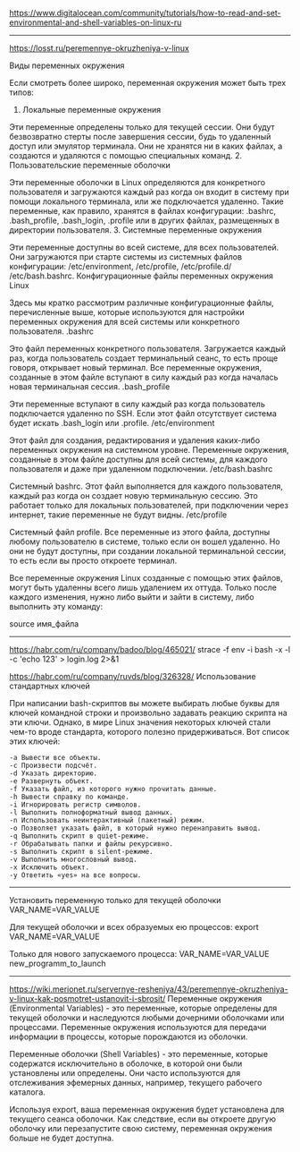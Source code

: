 https://www.digitalocean.com/community/tutorials/how-to-read-and-set-environmental-and-shell-variables-on-linux-ru

---
https://losst.ru/peremennye-okruzheniya-v-linux

Виды переменных окружения

Если смотреть более широко, переменная окружения может быть трех типов:
1. Локальные переменные окружения

Эти переменные определены только для текущей сессии. Они будут безвозвратно стерты после завершения сессии, будь то удаленный доступ или эмулятор терминала. Они не хранятся ни в каких файлах, а создаются и удаляются с помощью специальных команд.
2. Пользовательские переменные оболочки

Эти переменные оболочки в Linux определяются для конкретного пользователя и загружаются каждый раз когда он входит в систему при помощи локального терминала, или же подключается удаленно. Такие переменные, как правило, хранятся в файлах конфигурации: .bashrc, .bash_profile, .bash_login, .profile или в других файлах, размещенных в директории пользователя.
3. Системные переменные окружения

Эти переменные доступны во всей системе, для всех пользователей. Они загружаются при старте системы из системных файлов конфигурации:  /etc/environment, /etc/profile, /etc/profile.d/ /etc/bash.bashrc.
Конфигурационные файлы переменных окружения Linux

Здесь мы кратко рассмотрим различные конфигурационные файлы, перечисленные выше, которые используются для настройки переменных окружения для всей системы или конкретного пользователя.
.bashrc

Это файл переменных конкретного пользователя. Загружается каждый раз, когда пользователь создает терминальный сеанс, то есть проще говоря, открывает новый терминал. Все переменные окружения, созданные в этом файле вступают в силу каждый раз когда началась новая терминальная сессия.
.bash_profile

Эти переменные вступают в силу каждый раз когда пользователь подключается удаленно по SSH. Если этот файл отсутствует система будет искать .bash_login или .profile.
/etc/environment

Этот файл для создания, редактирования и удаления каких-либо переменных окружения на системном уровне. Переменные окружения, созданные в этом файле доступны для всей системы, для каждого пользователя и даже при удаленном подключении.
/etc/bash.bashrc

Системный bashrc. Этот файл выполняется для каждого пользователя, каждый раз когда он создает новую терминальную сессию. Это работает только для локальных пользователей, при подключении через интернет, такие переменные не будут видны.
/etc/profile

Системный файл profile. Все переменные из этого файла, доступны любому пользователю в системе, только если он вошел удаленно. Но они не будут доступны, при создании локальной терминальной сессии, то есть если вы просто откроете терминал.

Все переменные окружения Linux созданные с помощью этих файлов, могут быть удаленны всего лишь удалением их оттуда. Только после каждого изменения, нужно либо выйти и зайти в систему, либо выполнить эту команду:

source имя_файла

---
https://habr.com/ru/company/badoo/blog/465021/
strace -f env -i bash -x -l -c 'echo 123' > login.log 2>&1

https://habr.com/ru/company/ruvds/blog/326328/
Использование стандартных ключей

При написании bash-скриптов вы можете выбирать любые буквы для ключей командной строки и произвольно задавать реакцию скрипта на эти ключи. Однако, в мире Linux значения некоторых ключей стали чем-то вроде стандарта, которого полезно придерживаться. Вот список этих ключей:

    -a Вывести все объекты.
    -c Произвести подсчёт.
    -d Указать директорию.
    -e Развернуть объект.
    -f Указать файл, из которого нужно прочитать данные.
    -h Вывести справку по команде.
    -i Игнорировать регистр символов.
    -l Выполнить полноформатный вывод данных.
    -n Использовать неинтерактивный (пакетный) режим.
    -o Позволяет указать файл, в который нужно перенаправить вывод.
    -q Выполнить скрипт в quiet-режиме.
    -r Обрабатывать папки и файлы рекурсивно.
    -s Выполнить скрипт в silent-режиме.
    -v Выполнить многословный вывод.
    -x Исключить объект.
    -y Ответить «yes» на все вопросы.

---
Установить переменную только для текущей оболочки
VAR_NAME=VAR_VALUE

Для текущей оболочки и всех образуемых ею процессов:
export VAR_NAME=VAR_VALUE

Только для нового запускаемого процесса:
VAR_NAME=VAR_VALUE new_programm_to_launch

---
https://wiki.merionet.ru/servernye-resheniya/43/peremennye-okruzheniya-v-linux-kak-posmotret-ustanovit-i-sbrosit/
Переменные окружения (Environmental Variables) - это переменные, которые определены для текущей оболочки и наследуются любыми дочерними оболочками или процессами. Переменные окружения используются для передачи информации в процессы, которые порождаются из оболочки.

Переменные оболочки (Shell Variables) - это переменные, которые содержатся исключительно в оболочке, в которой они были установлены или определены. Они часто используются для отслеживания эфемерных данных, например, текущего рабочего каталога.

Используя export, ваша переменная окружения будет установлена для текущего сеанса оболочки. Как следствие, если вы откроете другую оболочку или перезапустите свою систему, переменная окружения больше не будет доступна. 
